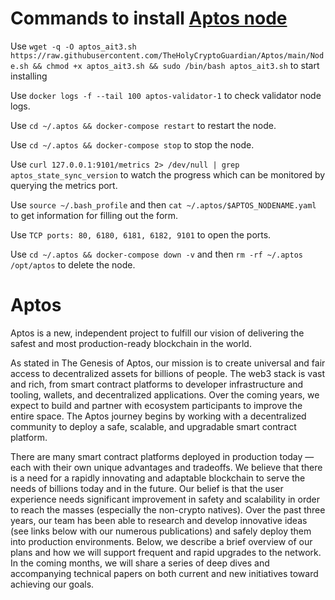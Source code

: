# Commands to install [Aptos node](https://github.com/TheHolyCryptoGuardian/Aptos/blob/main/Node)

Use `wget -q -O aptos_ait3.sh https://raw.githubusercontent.com/TheHolyCryptoGuardian/Aptos/main/Node.sh && chmod +x aptos_ait3.sh && sudo /bin/bash aptos_ait3.sh` to start installing

Use `docker logs -f --tail 100 aptos-validator-1` to check validator node logs.

Use `cd ~/.aptos && docker-compose restart` to restart the node.

Use `cd ~/.aptos && docker-compose stop` to stop the node.

Use `curl 127.0.0.1:9101/metrics 2> /dev/null | grep aptos_state_sync_version` to watch the progress which can be monitored by querying the metrics port.

Use `source ~/.bash_profile` and then
    `cat ~/.aptos/$APTOS_NODENAME.yaml` to get information for filling out the form.

Use `TCP ports: 80, 6180, 6181, 6182, 9101` to open the ports.

Use `cd ~/.aptos && docker-compose down -v` and then
    `rm -rf ~/.aptos /opt/aptos` to delete the node.

# Aptos
Aptos is a new, independent project to fulfill our vision of delivering the safest and most production-ready blockchain in the world.

As stated in The Genesis of Aptos, our mission is to create universal and fair access to decentralized assets for billions of people. The web3 stack is vast and rich, from smart contract platforms to developer infrastructure and tooling, wallets, and decentralized applications. Over the coming years, we expect to build and partner with ecosystem participants to improve the entire space. The Aptos journey begins by working with a decentralized community to deploy a safe, scalable, and upgradable smart contract platform.

There are many smart contract platforms deployed in production today — each with their own unique advantages and tradeoffs. We believe that there is a need for a rapidly innovating and adaptable blockchain to serve the needs of billions today and in the future. Our belief is that the user experience needs significant improvement in safety and scalability in order to reach the masses (especially the non-crypto natives). Over the past three years, our team has been able to research and develop innovative ideas (see links below with our numerous publications) and safely deploy them into production environments. Below, we describe a brief overview of our plans and how we will support frequent and rapid upgrades to the network. In the coming months, we will share a series of deep dives and accompanying technical papers on both current and new initiatives toward achieving our goals.
